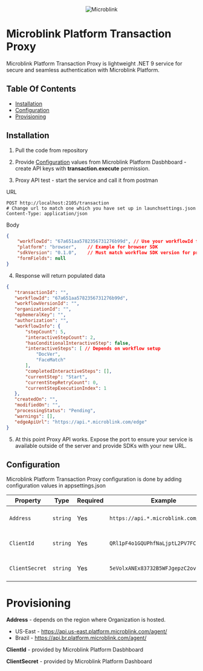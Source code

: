 <p align="center" >
  <img src="https://raw.githubusercontent.com/wiki/blinkid/blinkid-android/images/logo-microblink.png" alt="Microblink" title="Microblink">
</p>

# Microblink Platform Transaction Proxy

Microblink Platform Transaction Proxy is lightweight .NET 9 service for secure and seamless authentication with Microblink Platform. 

## Table Of Contents
- [Installation](#installation)
- [Configuration](#configuration)
- [Provisioning](#provisioning)

## Installation
1. Pull the code from repository

2. Provide [Configuration](#configuration) values from Microblink Platform Dasbhboard - create API keys with **transaction.execute** permission.

3. Proxy API test - start the service and call it from postman

URL 
```http
POST http://localhost:2105/transaction 
# Change url to match one which you have set up in launchsettings.json
Content-Type: application/json
```
Body
```json
{
    "workflowId": "67a651aa5782356731276b99d", // Use your workflowId from Microblink Platform Dashboard
    "platform": "browser",    // Example for browser SDK
    "sdkVersion": "0.1.0",    // Must match workflow SDK version for provided workflowId
    "formFields": null
}
```

4. Response will return populated data
 ```json
{
    "transactionId": "",
    "workflowId": "67a651aa5782356731276b99d",
    "workflowVersionId": "",
    "organizationId": "",
    "ephemeralKey": "",
    "authorization": "", 
    "workflowInfo": {
        "stepCount": 5,
        "interactiveStepCount": 2,
        "hasConditionalInteractiveStep": false,
        "interactiveSteps": [ // Depends on workflow setup
            "DocVer",
            "FaceMatch"
        ],
        "completedInteractiveSteps": [],
        "currentStep": "Start",
        "currentStepRetryCount": 0,
        "currentStepExecutionIndex": 1
    },
    "createdOn": "",
    "modifiedOn": "",
    "processingStatus": "Pending",
    "warnings": [],
    "edgeApiUrl": "https://api.*.microblink.com/edge"
}
```

5. At this point Proxy API works. Expose the port to ensure your service is available outside of the server and provide SDKs with your new URL.
    

## Configuration
Microblink Platform Transaction Proxy configuration is done by adding configuration values in appsettings.json

|Property         |    Type    | Required | Example |       Description                    |
| ----------------|------------|----------| ---------------------------------------------------- | ------------- |
|`Address`        | `string`   |   Yes    | `https://api.*.microblink.com/agent/` | Region specific URL |
| `ClientId` | `string` | Yes | `QRl1pF4o1GQUPhfNaLjptL2PV7FCk2` | Generate on Dashboard |
| `ClientSecret` |`string` | Yes | `5eVolxANEx83732B5WFJgepzC2ovkh` |Generate on Dashboard


# Provisioning
**Address** - depends on the region where Organization is hosted. 
* US-East - https://api.us-east.platform.microblink.com/agent/
* Brazil  - https://api.br.platform.microblink.com/agent/

**ClientId** - provided by Microblink Platform Dasbhboard

**ClientSecret** - provided by Microblink Platform Dashboard
